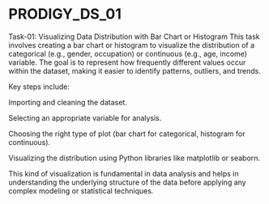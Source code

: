 # PRODIGY_DS_01
Task-01: Visualizing Data Distribution with Bar Chart or Histogram
This task involves creating a bar chart or histogram to visualize the distribution of a categorical (e.g., gender, occupation) or continuous (e.g., age, income) variable. The goal is to represent how frequently different values occur within the dataset, making it easier to identify patterns, outliers, and trends.

Key steps include:

Importing and cleaning the dataset.

Selecting an appropriate variable for analysis.

Choosing the right type of plot (bar chart for categorical, histogram for continuous).

Visualizing the distribution using Python libraries like matplotlib or seaborn.

This kind of visualization is fundamental in data analysis and helps in understanding the underlying structure of the data before applying any complex modeling or statistical techniques.
